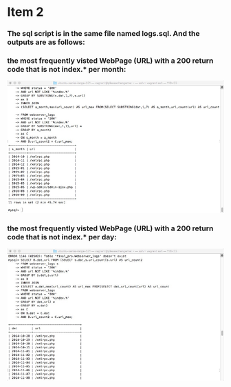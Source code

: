 Item 2
====================
###  The sql script is in the same file named logs.sql. And the outputs are as follows:
  
### the most frequently visted WebPage (URL) with a 200 return code that is not index.* per month:
 ![image](https://github.com/sliu102/ITMD521/blob/master/week13/item2/per_month.jpeg)
### the most frequently visted WebPage (URL) with a 200 return code that is not index.* per day:
![image](https://github.com/sliu102/ITMD521/blob/master/week13/item2/per_day.jpeg)


